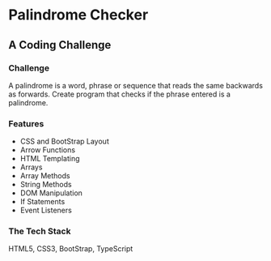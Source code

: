 # Palindrome Checker

## A Coding Challenge

### Challenge

A palindrome is a word, phrase or sequence that reads the same backwards as forwards. Create program that checks if the phrase entered is a palindrome.

### Features

- CSS and BootStrap Layout
- Arrow Functions
- HTML Templating
- Arrays
- Array Methods
- String Methods
- DOM Manipulation
- If Statements
- Event Listeners

### The Tech Stack

HTML5, CSS3, BootStrap, TypeScript
